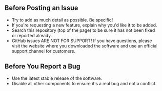 ## Before Posting an Issue

- Try to add as much detail as possible. Be specific!
- If you're requesting a new feature, explain why you'd like it to be added.
- Search this repository (top of the page) to be sure it has not been fixed or reported already.
- GitHub issues ARE NOT FOR SUPPORT! If you have questions, please visit the website
  where you downloaded the software and use an official support channel for customers.

## Before You Report a Bug

- Use the latest stable release of the software.
- Disable all other components to ensure it's a real bug and not a conflict.
